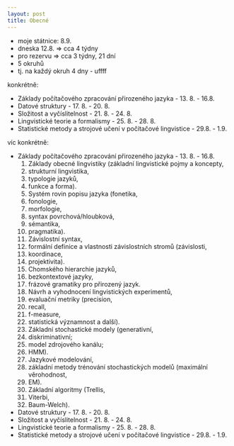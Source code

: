 ```yaml
---
layout: post
title: Obecné
---
```


<!--- takhle se dela matika
<script type="math/tex; mode=display">
\int^1_\kappa
\left[\bigl(1-w^2\bigr)\bigl(\kappa^2-w^2\bigr)\right]^{-1/2} dw
= \frac{4}{\left(1+\sqrt{\kappa}\,\right)^2} K
\left(\left(\frac{1-\sqrt{\kappa}}{1+\sqrt{\kappa}}\right)^{\!\!2}\right)
</script>
-->


* moje státnice: 8.9.
* dneska 12.8. => cca 4 týdny
* pro rezervu => cca 3 týdny, 21 dní
* 5 okruhů 
* tj. na každý okruh 4 dny - uffff

konkrétně:
 
* Základy počítačového zpracování přirozeného jazyka - 13. 8. - 16.8.
* Datové struktury - 17. 8. - 20. 8.
* Složitost a vyčíslitelnost - 21. 8. - 24. 8.
* Lingvistické teorie a formalismy - 25. 8. - 28. 8.
* Statistické metody a strojové učení v počítačové lingvistice - 29.8. - 1.9.

víc konkrétně:


* Základy počítačového zpracování přirozeného jazyka - 13. 8. - 16.8.
    1. Základy obecné lingvistiky (základní lingvistické pojmy a koncepty,  
    2. strukturní lingvistika, 
    3. typologie jazyků, 
    4. funkce a forma). 
    5. Systém rovin popisu jazyka (fonetika, 
    6. fonologie, 
    7. morfologie, 
    8. syntax povrchová/hloubková,
    9. sémantika,
    10. pragmatika). 
    11. Závislostní syntax, 
    12. formální definice a vlastnosti závislostních stromů (závislosti, 
    13. koordinace, 
    14. projektivita). 
    15. Chomského hierarchie jazyků, 
    16. bezkontextové jazyky, 
    17. frázové gramatiky pro přirozený jazyk. 
    18. Návrh a vyhodnocení lingvistických experimentů, 
    19. evaluační metriky (precision,
    20. recall, 
    21. f-measure, 
    22. statistická významnost a další). 
    23. Základní stochastické modely (generativní,
    24. diskriminativní; 
    25. model zdrojového kanálu;
    26. HMM). 
    27. Jazykové modelování, 
    28. základní metody trénování stochastických modelů (maximální věrohodnost, 
    29. EM). 
    30. Základní algoritmy (Trellis, 
    31. Viterbi, 
    32. Baum-Welch).
* Datové struktury - 17. 8. - 20. 8.
* Složitost a vyčíslitelnost - 21. 8. - 24. 8.
* Lingvistické teorie a formalismy - 25. 8. - 28. 8.
* Statistické metody a strojové učení v počítačové lingvistice - 29.8. - 1.9.






